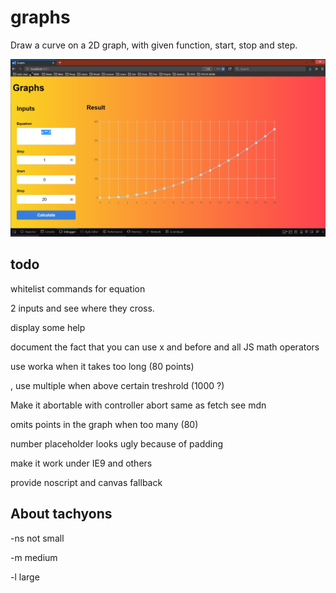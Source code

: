 # graphs

Draw a curve on a 2D graph, with given function, start, stop and step.

![Screenshot](images/screenshots/screenshot.jpg)


## todo

whitelist commands for equation

2 inputs and see where they cross.

display some help

document the fact that you can  use x and before and all JS math operators

use worka when it takes too long (80 points)

, use multiple when above certain treshrold (1000 ?)

Make it abortable with controller abort same as fetch see mdn

omits points in the graph when too many (80)

number placeholder looks ugly because of padding

make it work under IE9 and others

provide noscript and canvas fallback


## About tachyons

-ns not small

-m medium

-l large

